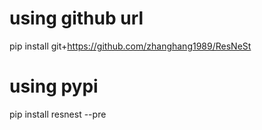 

<!--
 * @version:
 * @Author:  StevenJokess https://github.com/StevenJokess
 * @Date: 2020-11-13 21:20:29
 * @LastEditors:  StevenJokess https://github.com/StevenJokess
 * @LastEditTime: 2020-11-13 21:20:46
 * @Description:
 * @TODO::
 * @Reference:https://github.com/zhanghang1989/ResNeSt
-->

# using github url
pip install git+https://github.com/zhanghang1989/ResNeSt

# using pypi
pip install resnest --pre
